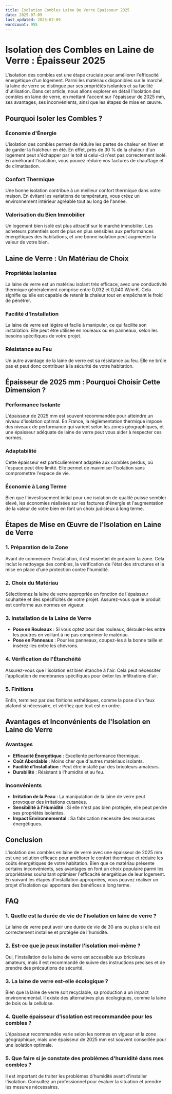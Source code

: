 ```yaml
---
title: Isolation Combles Laine De Verre Épaisseur 2025
date: 2025-07-09
last_updated: 2025-07-09
wordcount: 955
---
```


# Isolation des Combles en Laine de Verre : Épaisseur 2025

L'isolation des combles est une étape cruciale pour améliorer l'efficacité énergétique d'un logement. Parmi les matériaux disponibles sur le marché, la laine de verre se distingue par ses propriétés isolantes et sa facilité d'utilisation. Dans cet article, nous allons explorer en détail l'isolation des combles en laine de verre, en mettant l'accent sur l'épaisseur de 2025 mm, ses avantages, ses inconvénients, ainsi que les étapes de mise en œuvre.

## Pourquoi Isoler les Combles ?

### Économie d'Énergie

L'isolation des combles permet de réduire les pertes de chaleur en hiver et de garder la fraîcheur en été. En effet, près de 30 % de la chaleur d'un logement peut s'échapper par le toit si celui-ci n'est pas correctement isolé. En améliorant l'isolation, vous pouvez réduire vos factures de chauffage et de climatisation.

### Confort Thermique

Une bonne isolation contribue à un meilleur confort thermique dans votre maison. En évitant les variations de température, vous créez un environnement intérieur agréable tout au long de l'année.

### Valorisation du Bien Immobilier

Un logement bien isolé est plus attractif sur le marché immobilier. Les acheteurs potentiels sont de plus en plus sensibles aux performances énergétiques des habitations, et une bonne isolation peut augmenter la valeur de votre bien.

## Laine de Verre : Un Matériau de Choix

### Propriétés Isolantes

La laine de verre est un matériau isolant très efficace, avec une conductivité thermique généralement comprise entre 0,032 et 0,040 W/m·K. Cela signifie qu'elle est capable de retenir la chaleur tout en empêchant le froid de pénétrer.

### Facilité d'Installation

La laine de verre est légère et facile à manipuler, ce qui facilite son installation. Elle peut être utilisée en rouleaux ou en panneaux, selon les besoins spécifiques de votre projet.

### Résistance au Feu

Un autre avantage de la laine de verre est sa résistance au feu. Elle ne brûle pas et peut donc contribuer à la sécurité de votre habitation.

## Épaisseur de 2025 mm : Pourquoi Choisir Cette Dimension ?

### Performance Isolante

L'épaisseur de 2025 mm est souvent recommandée pour atteindre un niveau d'isolation optimal. En France, la réglementation thermique impose des niveaux de performance qui varient selon les zones géographiques, et une épaisseur adéquate de laine de verre peut vous aider à respecter ces normes.

### Adaptabilité

Cette épaisseur est particulièrement adaptée aux combles perdus, où l'espace peut être limité. Elle permet de maximiser l'isolation sans compromettre l'espace de vie.

### Économie à Long Terme

Bien que l'investissement initial pour une isolation de qualité puisse sembler élevé, les économies réalisées sur les factures d'énergie et l'augmentation de la valeur de votre bien en font un choix judicieux à long terme.

## Étapes de Mise en Œuvre de l'Isolation en Laine de Verre

### 1. Préparation de la Zone

Avant de commencer l'installation, il est essentiel de préparer la zone. Cela inclut le nettoyage des combles, la vérification de l'état des structures et la mise en place d'une protection contre l'humidité.

### 2. Choix du Matériau

Sélectionnez la laine de verre appropriée en fonction de l'épaisseur souhaitée et des spécificités de votre projet. Assurez-vous que le produit est conforme aux normes en vigueur.

### 3. Installation de la Laine de Verre

- **Pose en Rouleaux** : Si vous optez pour des rouleaux, déroulez-les entre les poutres en veillant à ne pas comprimer le matériau.
- **Pose en Panneaux** : Pour les panneaux, coupez-les à la bonne taille et insérez-les entre les chevrons.

### 4. Vérification de l'Étanchéité

Assurez-vous que l'isolation est bien étanche à l'air. Cela peut nécessiter l'application de membranes spécifiques pour éviter les infiltrations d'air.

### 5. Finitions

Enfin, terminez par des finitions esthétiques, comme la pose d'un faux plafond si nécessaire, et vérifiez que tout est en ordre.

## Avantages et Inconvénients de l'Isolation en Laine de Verre

### Avantages

- **Efficacité Énergétique** : Excellente performance thermique.
- **Coût Abordable** : Moins cher que d'autres matériaux isolants.
- **Facilité d'Installation** : Peut être installé par des bricoleurs amateurs.
- **Durabilité** : Résistant à l'humidité et au feu.

### Inconvénients

- **Irritation de la Peau** : La manipulation de la laine de verre peut provoquer des irritations cutanées.
- **Sensibilité à l'Humidité** : Si elle n'est pas bien protégée, elle peut perdre ses propriétés isolantes.
- **Impact Environnemental** : Sa fabrication nécessite des ressources énergétiques.

## Conclusion

L'isolation des combles en laine de verre avec une épaisseur de 2025 mm est une solution efficace pour améliorer le confort thermique et réduire les coûts énergétiques de votre habitation. Bien que ce matériau présente certains inconvénients, ses avantages en font un choix populaire parmi les propriétaires souhaitant optimiser l'efficacité énergétique de leur logement. En suivant les étapes d'installation appropriées, vous pouvez réaliser un projet d'isolation qui apportera des bénéfices à long terme.

## FAQ

### 1. Quelle est la durée de vie de l'isolation en laine de verre ?

La laine de verre peut avoir une durée de vie de 30 ans ou plus si elle est correctement installée et protégée de l'humidité.

### 2. Est-ce que je peux installer l'isolation moi-même ?

Oui, l'installation de la laine de verre est accessible aux bricoleurs amateurs, mais il est recommandé de suivre des instructions précises et de prendre des précautions de sécurité.

### 3. La laine de verre est-elle écologique ?

Bien que la laine de verre soit recyclable, sa production a un impact environnemental. Il existe des alternatives plus écologiques, comme la laine de bois ou la cellulose.

### 4. Quelle épaisseur d'isolation est recommandée pour les combles ?

L'épaisseur recommandée varie selon les normes en vigueur et la zone géographique, mais une épaisseur de 2025 mm est souvent conseillée pour une isolation optimale.

### 5. Que faire si je constate des problèmes d'humidité dans mes combles ?

Il est important de traiter les problèmes d'humidité avant d'installer l'isolation. Consultez un professionnel pour évaluer la situation et prendre les mesures nécessaires.